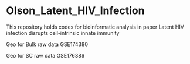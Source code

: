 # Olson_Latent_HIV_Infection
This repository holds codes for bioinformatic analysis in paper Latent HIV infection disrupts cell-intrinsic innate immunity

Geo for Bulk raw data GSE174380

Geo for SC raw data GSE176386
